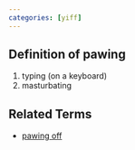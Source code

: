 ```yaml
---
categories: [yiff]
---
```


## Definition of pawing

1. typing (on a keyboard)
2. masturbating

## Related Terms

- [pawing off](./pawing%20off)
